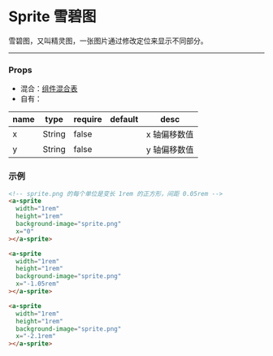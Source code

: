 # Sprite 雪碧图

雪碧图，又叫精灵图，一张图片通过修改定位来显示不同部分。

---

### Props

- 混合：[组件混合表](docs/components/mixins/Components.md)
- 自有：

| name | type   | require | default | desc         |
| ---- | ------ | ------- | ------- | ------------ |
| x    | String | false   |         | x 轴偏移数值 |
| y    | String | false   |         | y 轴偏移数值 |

### 示例

```html
<!-- sprite.png 的每个单位是变长 1rem 的正方形，间距 0.05rem -->
<a-sprite
  width="1rem"
  height="1rem"
  background-image="sprite.png"
  x="0"
></a-sprite>

<a-sprite
  width="1rem"
  height="1rem"
  background-image="sprite.png"
  x="-1.05rem"
></a-sprite>

<a-sprite
  width="1rem"
  height="1rem"
  background-image="sprite.png"
  x="-2.1rem"
></a-sprite>
```
